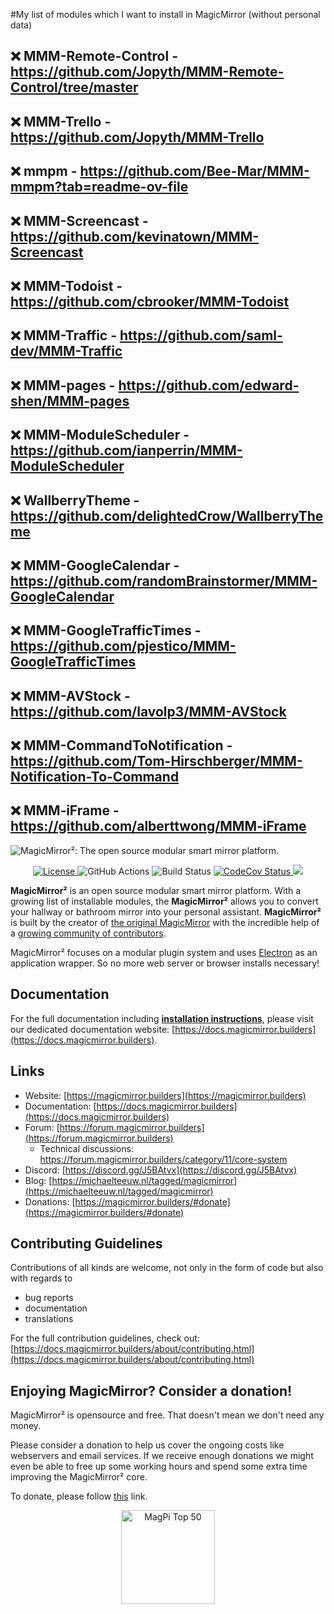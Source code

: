 #My list of modules which I want to install in MagicMirror (without personal data)

## ❌ MMM-Remote-Control - https://github.com/Jopyth/MMM-Remote-Control/tree/master
## ❌ MMM-Trello - https://github.com/Jopyth/MMM-Trello
## ❌ mmpm - https://github.com/Bee-Mar/MMM-mmpm?tab=readme-ov-file
## ❌ MMM-Screencast - https://github.com/kevinatown/MMM-Screencast 
## ❌ MMM-Todoist - https://github.com/cbrooker/MMM-Todoist
## ❌ MMM-Traffic - https://github.com/saml-dev/MMM-Traffic
## ❌ MMM-pages - https://github.com/edward-shen/MMM-pages
## ❌ MMM-ModuleScheduler - https://github.com/ianperrin/MMM-ModuleScheduler
## ❌ WallberryTheme - https://github.com/delightedCrow/WallberryTheme
## ❌ MMM-GoogleCalendar - https://github.com/randomBrainstormer/MMM-GoogleCalendar
## ❌ MMM-GoogleTrafficTimes - https://github.com/pjestico/MMM-GoogleTrafficTimes
## ❌ MMM-AVStock - https://github.com/lavolp3/MMM-AVStock
## ❌ MMM-CommandToNotification - https://github.com/Tom-Hirschberger/MMM-Notification-To-Command
## ❌ MMM‑iFrame - https://github.com/alberttwong/MMM-iFrame


![MagicMirror²: The open source modular smart mirror platform. ](.github/header.png)

<p style="text-align: center">
  <a href="https://choosealicense.com/licenses/mit">
		<img src="https://img.shields.io/badge/license-MIT-blue.svg" alt="License">
	</a>
	<img src="https://img.shields.io/github/actions/workflow/status/michmich/magicmirror/automated-tests.yaml" alt="GitHub Actions">
	<img src="https://img.shields.io/github/checks-status/michmich/magicmirror/master" alt="Build Status">
	<a href="https://codecov.io/gh/MichMich/MagicMirror">
		<img src="https://codecov.io/gh/MichMich/MagicMirror/branch/master/graph/badge.svg?token=LEG1KitZR6" alt="CodeCov Status"/>
	</a>
	<a href="https://github.com/MichMich/MagicMirror">
		<img src="https://img.shields.io/github/stars/michmich/magicmirror?style=social">
	</a>
</p>

**MagicMirror²** is an open source modular smart mirror platform. With a growing list of installable modules, the **MagicMirror²** allows you to convert your hallway or bathroom mirror into your personal assistant. **MagicMirror²** is built by the creator of [the original MagicMirror](https://michaelteeuw.nl/tagged/magicmirror) with the incredible help of a [growing community of contributors](https://github.com/MichMich/MagicMirror/graphs/contributors).

MagicMirror² focuses on a modular plugin system and uses [Electron](https://www.electronjs.org/) as an application wrapper. So no more web server or browser installs necessary!

## Documentation

For the full documentation including **[installation instructions](https://docs.magicmirror.builders/getting-started/installation.html)**, please visit our dedicated documentation website: [https://docs.magicmirror.builders](https://docs.magicmirror.builders).

## Links

- Website: [https://magicmirror.builders](https://magicmirror.builders)
- Documentation: [https://docs.magicmirror.builders](https://docs.magicmirror.builders)
- Forum: [https://forum.magicmirror.builders](https://forum.magicmirror.builders)
  - Technical discussions: https://forum.magicmirror.builders/category/11/core-system
- Discord: [https://discord.gg/J5BAtvx](https://discord.gg/J5BAtvx)
- Blog: [https://michaelteeuw.nl/tagged/magicmirror](https://michaelteeuw.nl/tagged/magicmirror)
- Donations: [https://magicmirror.builders/#donate](https://magicmirror.builders/#donate)

## Contributing Guidelines

Contributions of all kinds are welcome, not only in the form of code but also with regards to

- bug reports
- documentation
- translations

For the full contribution guidelines, check out: [https://docs.magicmirror.builders/about/contributing.html](https://docs.magicmirror.builders/about/contributing.html)

## Enjoying MagicMirror? Consider a donation!

MagicMirror² is opensource and free. That doesn't mean we don't need any money.

Please consider a donation to help us cover the ongoing costs like webservers and email services.
If we receive enough donations we might even be able to free up some working hours and spend some extra time improving the MagicMirror² core.

To donate, please follow [this](https://www.paypal.com/cgi-bin/webscr?cmd=_s-xclick&hosted_button_id=G5D8E9MR5DTD2&source=url) link.

<p style="text-align: center">
	<a href="https://forum.magicmirror.builders/topic/728/magicmirror-is-voted-number-1-in-the-magpi-top-50"><img src="https://magicmirror.builders/img/magpi-best-watermark-custom.png" width="150" alt="MagPi Top 50"></a>
</p>
